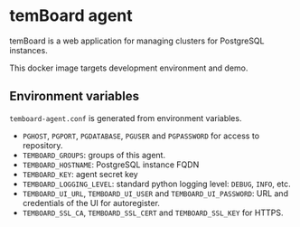 # temBoard agent

temBoard is a web application for managing clusters for PostgreSQL instances.

This docker image targets development environment and demo.


## Environment variables

`temboard-agent.conf` is generated from environment variables.

- `PGHOST`, `PGPORT`, `PGDATABASE`, `PGUSER` and `PGPASSWORD` for access to
  repository.
- `TEMBOARD_GROUPS`: groups of this agent.
- `TEMBOARD_HOSTNAME`: PostgreSQL instance FQDN
- `TEMBOARD_KEY`: agent secret key
- `TEMBOARD_LOGGING_LEVEL`: standard python logging level: `DEBUG`, `INFO`, etc.
- `TEMBOARD_UI_URL`, `TEMBOARD_UI_USER` and `TEMBOARD_UI_PASSWORD`: URL and
  credentials of the UI for autoregister.
- `TEMBOARD_SSL_CA`, `TEMBOARD_SSL_CERT` and `TEMBOARD_SSL_KEY` for HTTPS.
